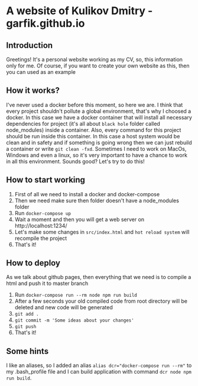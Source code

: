 # A website of Kulikov Dmitry - garfik.github.io

## Introduction
Greetings! It's a personal website working as my CV, so, this information only for me. 
Of course, if you want to create your own website as this, then you can used as an example

## How it works?
I've never used a docker before this moment, so here we are. 
I think that every project shouldn't pollute a global environment, that's why I choosed a docker.
In this case we have a docker container that will install all necessary dependencies for project (it's all about `black hole` folder called node_modules) inside a container. Also, every command for this project should be run inside this container. In this case a host system would be clean and in safety and if something is going wrong then we can just rebuild a container or write `git clean -fxd`. Sometimes I need to work on MacOs, Windows and even a linux, so it's very important to have a chance to work in all this environment.
Sounds good? Let's try to do this!

## How to start working
1. First of all we need to install a docker and docker-compose
2. Then we need make sure then folder doesn't have a node_modules folder
3. Run `docker-compose up`
4. Wait a moment and then you will get a web server on http://localhost:1234/
5. Let's make some changes in `src/index.html` and `hot reload system` will recompile the project
6. That's it!

## How to deploy
As we talk about github pages, then everything that we need is to compile a html and push it to master branch
1. Run `docker-compose run --rm node npm run build`
2. After a few seconds your old compiled code from root directory will be deleted and new code will be generated
3. `git add .`
4. `git commit -m 'Some ideas about your changes'`
5. `git push`
6. That's it!

## Some hints
I like an aliases, so I added an alias `alias dcr="docker-compose run --rm"` to my .bash_profile file and I can build application with command `dcr node npm run build`.

